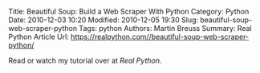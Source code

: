 Title: Beautiful Soup: Build a Web Scraper With Python
Category: Python
Date: 2010-12-03 10:20
Modified: 2010-12-05 19:30
Slug: beautiful-soup-web-scraper-python
Tags: python
Authors: Martin Breuss
Summary: Real Python Article
Url: https://realpython.com//beautiful-soup-web-scraper-python/

Read or watch my tutorial over at _Real Python_.
